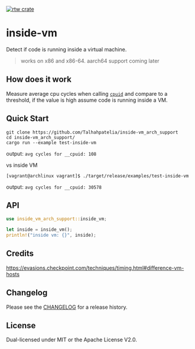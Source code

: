 [![rtw crate](https://img.shields.io/crates/v/inside-vm.svg)](https://crates.io/crates/inside-vm_arch_support)

# inside-vm

Detect if code is running inside a virtual machine.

> works on x86 and x86-64.
> aarch64 support coming later

## How does it work

Measure average cpu cycles when calling [`cpuid`](https://en.wikipedia.org/wiki/CPUID) and compare to a threshold, if the value is high assume code is running inside a VM.

## Quick Start

```
git clone https://github.com/Talhahpatelia/inside-vm_arch_support
cd inside-vm_arch_support/
cargo run --example test-inside-vm
```

output: `avg cycles for __cpuid: 108`

vs inside VM

```
[vagrant@archlinux vagrant]$ ./target/release/examples/test-inside-vm 
```

output: `avg cycles for __cpuid: 30578`

## API

``` rust
use inside_vm_arch_support::inside_vm;

let inside = inside_vm();
println!("inside vm: {}", inside);
```

## Credits

https://evasions.checkpoint.com/techniques/timing.html#difference-vm-hosts

## Changelog

Please see the [CHANGELOG](CHANGELOG.md) for a release history.

## License

Dual-licensed under MIT or the Apache License V2.0.
